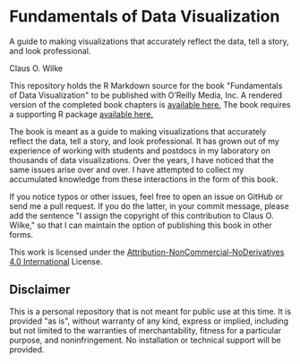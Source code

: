 # Fundamentals of Data Visualization
A guide to making visualizations that accurately reflect the data, tell a story, and look professional.

Claus O. Wilke

This repository holds the R Markdown source for the book "Fundamentals of Data Visualization" to be published with O’Reilly Media, Inc. A rendered version of the completed book chapters is [available here.](http://serialmentor.com/dataviz/) The book requires a supporting R package [available here.](https://github.com/clauswilke/dviz.supp)

The book is meant as a guide to making visualizations that accurately reflect the data, tell a story, and look professional. It has grown out of my experience of working with students and postdocs in my laboratory on thousands of data visualizations. Over the years, I have noticed that the same issues arise over and over. I have attempted to collect my accumulated knowledge from these interactions in the form of this book.

If you notice typos or other issues, feel free to open an issue on GitHub or send me a pull request. If you do the latter, in your commit message, please add the sentence "I assign the copyright of this contribution to Claus O. Wilke," so that I can maintain the option of publishing this book in other forms.

This work is licensed under the [Attribution-NonCommercial-NoDerivatives 4.0 International](https://creativecommons.org/licenses/by-nc-nd/4.0/legalcode) License. 

## Disclaimer

This is a personal repository that is not meant for public use at this time. It is provided "as is", without warranty of any kind, express or implied, including but not limited to the warranties of merchantability, fitness for a particular purpose, and noninfringement. No installation or technical support will be provided.

